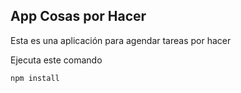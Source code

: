 ## App Cosas por Hacer

Esta es una aplicación para agendar tareas por hacer

Ejecuta este comando
```
npm install
```